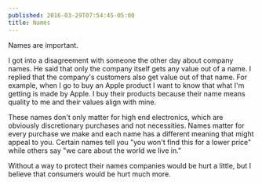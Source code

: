 ```yaml
---
published: 2016-03-29T07:54:45-05:00
title: Names
---
```

Names are important.

I got into a disagreement with someone the other day about company names. He said that only the company itself gets any value out of a name. I replied that the company's customers also get value out of that name. For example, when I go to buy an Apple product I want to know that what I'm getting is made by Apple. I buy their products because their name means quality to me and their values align with mine.

These names don't only matter for high end electronics, which are obviously discretionary purchases and not necessities. Names matter for every purchase we make and each name has a different meaning that might appeal to you. Certain names tell you "you won't find this for a lower price" while others say "we care about the world we live in."

Without a way to protect their names companies would be hurt a little, but I believe that consumers would be hurt much more.